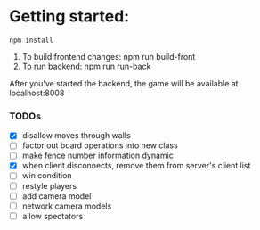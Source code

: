 # Getting started:
    npm install

1. To build frontend changes: npm run build-front
1. To run backend: npm run run-back

After you've started the backend, the game will be available at localhost:8008

### TODOs
- [x] disallow moves through walls
- [ ] factor out board operations into new class
- [ ] make fence number information dynamic
- [x] when client disconnects, remove them from server's client list
- [ ] win condition
- [ ] restyle players
- [ ] add camera model
- [ ] network camera models
- [ ] allow spectators